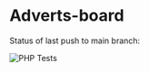 # Adverts-board

Status of last push to main branch:<br>

![PHP Tests](https://github.com/Kepler-62b/adverts-board/actions/workflows/PHP-Tests.yml/badge.svg?branch=main)
